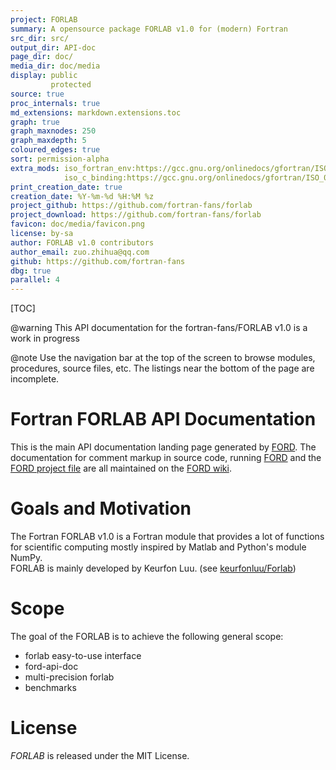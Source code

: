 ```yaml
---
project: FORLAB
summary: A opensource package FORLAB v1.0 for (modern) Fortran
src_dir: src/
output_dir: API-doc
page_dir: doc/
media_dir: doc/media
display: public
         protected
source: true
proc_internals: true
md_extensions: markdown.extensions.toc
graph: true
graph_maxnodes: 250
graph_maxdepth: 5
coloured_edges: true
sort: permission-alpha
extra_mods: iso_fortran_env:https://gcc.gnu.org/onlinedocs/gfortran/ISO_005fFORTRAN_005fENV.html
            iso_c_binding:https://gcc.gnu.org/onlinedocs/gfortran/ISO_005fC_005fBINDING.html#ISO_005fC_005fBINDING
print_creation_date: true
creation_date: %Y-%m-%d %H:%M %z
project_github: https://github.com/fortran-fans/forlab
project_download: https://github.com/fortran-fans/forlab
favicon: doc/media/favicon.png
license: by-sa
author: FORLAB v1.0 contributors
author_email: zuo.zhihua@qq.com
github: https://github.com/fortran-fans
dbg: true
parallel: 4
---
```


[TOC]

@warning This API documentation for the fortran-fans/FORLAB v1.0 is a work in progress

@note
Use the navigation bar at the top of the screen to browse modules, procedures, source files, etc.
The listings near the bottom of the page are incomplete.

Fortran FORLAB API Documentation
================================

This is the main API documentation landing page generated by [FORD].
The documentation for comment markup in source code, running [FORD] and the [FORD project file] are all maintained on the [FORD wiki].

[FORD]: https://github.com/Fortran-FOSS-Programmers/ford#readme
[FORD wiki]: https://github.com/Fortran-FOSS-Programmers/ford/wiki
[FORD project file]: https://github.com/fortran-fans/forlab/blob/master/API-doc-FORD-file.md

Goals and Motivation
====================

The Fortran FORLAB v1.0 is a Fortran module that provides a lot of functions for scientific computing mostly inspired by Matlab and Python's module NumPy.  
FORLAB is mainly developed by Keurfon Luu. (see [keurfonluu/Forlab](https://github.com/keurfonluu/Forlab))

Scope
=====

The goal of the FORLAB is to achieve the following general scope:

* forlab easy-to-use interface
* ford-api-doc
* multi-precision forlab
* benchmarks

License
=======
_FORLAB_ is released under the MIT License.
